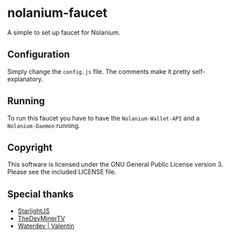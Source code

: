 # nolanium-faucet

A simple to set up faucet for Nolanium.

## Configuration

Simply change the `config.js` file. The comments make it pretty self-explanatory.

## Running

To run this faucet you have to have the `Nolanium-Wallet-API` and a `Nolanium-Daemon` running.

## Copyright

This software is licensed under the GNU General Public License version 3.
Please see the included LICENSE file.

## Special thanks

- [StarlightJS](https://github.com/StarlightJS)
- [TheDevMinerTV](https://github.com/TheDevMinerTV)
- [Waterdev | Valentin](https://github.com/UnrealValenting)
